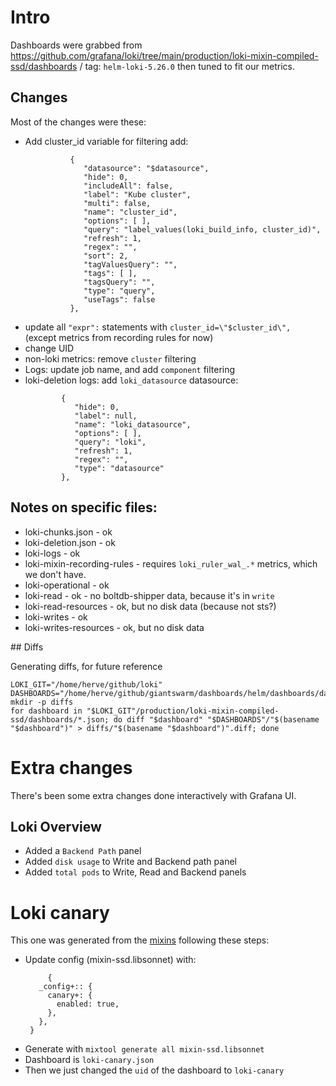 # Intro

Dashboards were grabbed from https://github.com/grafana/loki/tree/main/production/loki-mixin-compiled-ssd/dashboards / tag: `helm-loki-5.26.0`
then tuned to fit our metrics.

## Changes

Most of the changes were these:

* Add cluster_id variable for filtering
  add:
  ```
            {
               "datasource": "$datasource",
               "hide": 0,
               "includeAll": false,
               "label": "Kube cluster",
               "multi": false,
               "name": "cluster_id",
               "options": [ ],
               "query": "label_values(loki_build_info, cluster_id)",
               "refresh": 1,
               "regex": "",
               "sort": 2,
               "tagValuesQuery": "",
               "tags": [ ],
               "tagsQuery": "",
               "type": "query",
               "useTags": false
            },
  ```
* update all `"expr":` statements with `cluster_id=\"$cluster_id\", ` (except metrics from recording rules for now)
* change UID
* non-loki metrics: remove `cluster` filtering
* Logs: update job name, and add `component` filtering
* loki-deletion logs: add `loki_datasource` datasource:
    ```
            {
               "hide": 0,
               "label": null,
               "name": "loki_datasource",
               "options": [ ],
               "query": "loki",
               "refresh": 1,
               "regex": "",
               "type": "datasource"
            },
    ```

## Notes on specific files:
* loki-chunks.json - ok
* loki-deletion.json - ok
* loki-logs - ok
* loki-mixin-recording-rules - requires `loki_ruler_wal_.*` metrics, which we don't have.
* loki-operational - ok
* loki-read - ok - no boltdb-shipper data, because it's in `write`
* loki-read-resources - ok, but no disk data (because not sts?)
* loki-writes - ok
* loki-writes-resources - ok, but no disk data

## Diffs

Generating diffs, for future reference
```
LOKI_GIT="/home/herve/github/loki"
DASHBOARDS="/home/herve/github/giantswarm/dashboards/helm/dashboards/dashboards/shared/private"
mkdir -p diffs
for dashboard in "$LOKI_GIT"/production/loki-mixin-compiled-ssd/dashboards/*.json; do diff "$dashboard" "$DASHBOARDS"/"$(basename "$dashboard")" > diffs/"$(basename "$dashboard")".diff; done
```

# Extra changes

There's been some extra changes done interactively with Grafana UI.

## Loki Overview

* Added a `Backend Path` panel
* Added `disk usage` to Write and Backend path panel
* Added `total pods` to Write, Read and Backend panels

# Loki canary

This one was generated from the [mixins](https://github.com/grafana/loki/tree/main/production/loki-mixin) following these steps:

* Update config (mixin-ssd.libsonnet) with:
   ```
        {
      _config+:: {
        canary+: {
          enabled: true,
        },
      },
    }
   ```
* Generate with `mixtool generate all mixin-ssd.libsonnet`
* Dashboard is `loki-canary.json`
* Then we just changed the `uid` of the dashboard to `loki-canary`
